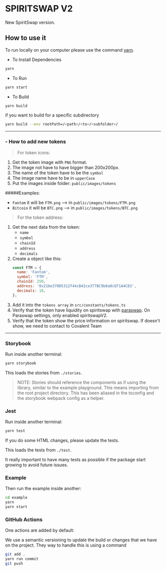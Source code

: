 # SPIRITSWAP V2

New SpiritSwap version.

## How to use it

To run locally on your computer please use the command [yarn](https://yarnpkg.com/).

- To Install Dependencies

```bash
yarn
```

- To Run

```bash
yarn start
```

- To Build

```bash
yarn build
```

if you want to build for a specific subdirectory

```bash
yarn build --env rootPath=/<path>/<to>/<subfolder>/

```

---

### - How to add new tokens

> For token icons:

1. Get the token image with `PNG` format.
2. The image not have to have bigger than 200x200px.
3. The name of the token have to be the `symbol`
4. The image name have to be in `upperCase`
5. Put the images inside folder: `public/images/tokens`

#####Examples:

- `Fantom` it will be `FTM.png` --> in `public/images/tokens/FTM.png`
- `Bitcoin` it will be `BTC.png` --> in `public/images/tokens/BTC.png`

> For the token address:

1. Get the next data from the token:
   - `name`
   - `symbol`
   - `chainId`
   - `address`
   - `decimals`
2. Create a object like this:
   ```javascript
   const FTM = {
     name: 'Fantom',
     symbol: 'FTM',
     chainId: 250,
     address: '0x21be370D5312f44cB42ce377BC9b8a0cEF1A4C83',
     decimals: 18,
   };
   ```
3. Add it into the `tokens array` in `src/constants/tokens.ts`
4. Verify that the token have liquidity on spiritswap with [paraswap](https://app.paraswap.io/#/?network=fantom). On Paraswap settings, only enabled spiritswapV2.
5. Verify that the token show the price information on spiritswap. If doesn't show, we need to contact to Covalent Team

---

### Storybook

Run inside another terminal:

```bash
yarn storybook
```

This loads the stories from `./stories`.

> NOTE: Stories should reference the components as if using the library, similar to the example playground. This means importing from the root project directory. This has been aliased in the tsconfig and the storybook webpack config as a helper.

### Jest

Run inside another terminal:

```bash
yarn test
```

If you do some HTML changes, please update the tests.

This loads the tests from `./test`.

It really important to have many tests as possible if the package start growing to avoid future issues.

### Example

Then run the example inside another:

```bash
cd example
yarn
yarn start
```

### GitHub Actions

One actions are added by default:

We use a semantic versioning to update the build or changes that we have on the project. They way to handle this is using a command

```bash
git add .
yarn run commit
git push
```
